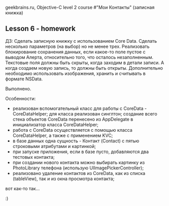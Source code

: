 geekbrains.ru, Objective-C level 2 course
#"Мои Контакты" (записная книжка)

## Lesson 6 - homework
ДЗ: Сделать записную книжку с использованием Core Data. Сделать несколько параметров (на выбор) но не менее трех. Реализовать блокирование сохранения данных, если какое-то поле пустое с выводом Алерта, относительно того, что осталось незаполненным. Текстовые поля должны быть скрыты, когда заходим в детали записи. А когда создаем новую запись, то должны быть открыты. Дополнительно необходимо использовать изображения, хранить и считывать в формате NSData.


Выполнено.

Особенности:
- реализован вспомогательный класс для работы с CoreData - CoreDataHelper; для класса реализован синглтон; создание всего стека объектов CoreData перенесено из AppDelegate в инициализатор класса CoreDataHelper;
- работа с CoreData осуществляется с помощью класса CoreDataHelper, а также с применением KVC;
- в базе данных одна сущность - Контакт (Contact) с пятью строковыми атрибутами и картинкой;
- при запуске приложения, если в базе пусто, добавляются два тестовых контакта;
- при создании нового контакта можно выбирать картинку из PhotoLibrary телефона (использую UIImagePickerController);
- реализовано удаление контактов из CoreData, как из списка (tableView), так и из окна просмотра контакта;


вот как-то так...

:)
